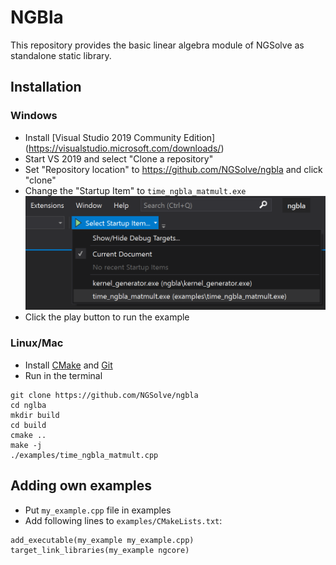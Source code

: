 # NGBla

This repository provides the basic linear algebra module of NGSolve as standalone static library.


## Installation
### Windows
- Install [Visual Studio 2019 Community Edition] (https://visualstudio.microsoft.com/downloads/)
-  Start VS 2019 and select "Clone a repository"
- Set "Repository location" to https://github.com/NGSolve/ngbla and click "clone"
- Change the "Startup Item" to `time_ngbla_matmult.exe`
![alt text](readme_vs2019.png)
- Click the play button to run the example

### Linux/Mac
- Install [CMake](https://cmake.org) and [Git](https://git-scm.com/)
- Run in the terminal
```
git clone https://github.com/NGSolve/ngbla
cd nglba
mkdir build
cd build
cmake ..
make -j
./examples/time_ngbla_matmult.cpp
```

## Adding own examples
- Put `my_example.cpp` file in examples
- Add following lines to `examples/CMakeLists.txt`:
```
add_executable(my_example my_example.cpp)
target_link_libraries(my_example ngcore)
```

